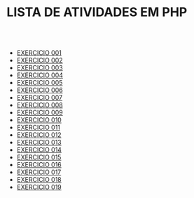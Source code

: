 # LISTA DE ATIVIDADES EM PHP
<br>
<br>

- [EXERCICIO 001](/exercicios/php/ephp_001.php)
- [EXERCICIO 002](/exercicios/php/ephp_002.php)
- [EXERCICIO 003](/exercicios/php/ephp_003.php)
- [EXERCICIO 004](/exercicios/php/ephp_004.php)
- [EXERCICIO 005](/exercicios/php/ephp_005.php)
- [EXERCICIO 006](/exercicios/php/ephp_006.php)
- [EXERCICIO 007](/exercicios/php/ephp_007.php)
- [EXERCICIO 008](/exercicios/php/ephp_008.php)
- [EXERCICIO 009](/exercicios/php/ephp_009.php)
- [EXERCICIO 010](/exercicios/php/ephp_010.php)
- [EXERCICIO 011](/exercicios/php/ephp_011.php)
- [EXERCICIO 012](/exercicios/php/ephp_012.php)
- [EXERCICIO 013](/exercicios/php/ephp_013.php)
- [EXERCICIO 014](/exercicios/php/ephp_014.php)
- [EXERCICIO 015](/exercicios/php/ephp_015.php)
- [EXERCICIO 016](/exercicios/php/ephp_016.php)
- [EXERCICIO 017](/exercicios/php/ephp_017.php)
- [EXERCICIO 018](/exercicios/php/ephp_018.php)
- [EXERCICIO 019](/exercicios/php/ephp_019.php)
